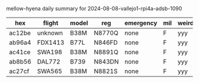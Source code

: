mellow-hyena daily summary for 2024-08-08-vallejo1-rpi4a-adsb-1090

|hex|flight|model|reg|emergency|mil|weirdo|
|--|--|--|--|--|--|--|
|ac12be|unknown|B38M|N8770Q|none|F|yyy|
|ab96a4|FDX1413|B77L|N846FD|none|F|yyy|
|ac41ce|SWA198|B38M|N8891Q|none|F|yyy|
|ab8b56|DAL772|B739|N843DN|none|F|yyy|
|ac27cf|SWA565|B38M|N8821S|none|F|yyy|
